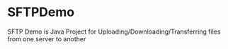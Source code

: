 # SFTPDemo
SFTP Demo is Java Project for Uploading/Downloading/Transferring files from one server to another
